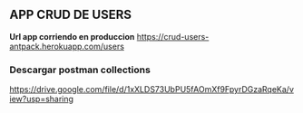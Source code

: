 ## APP CRUD DE USERS

**Url app corriendo en produccion**
https://crud-users-antpack.herokuapp.com/users

### Descargar postman collections ###
https://drive.google.com/file/d/1xXLDS73UbPU5fAOmXf9FpyrDGzaRqeKa/view?usp=sharing

